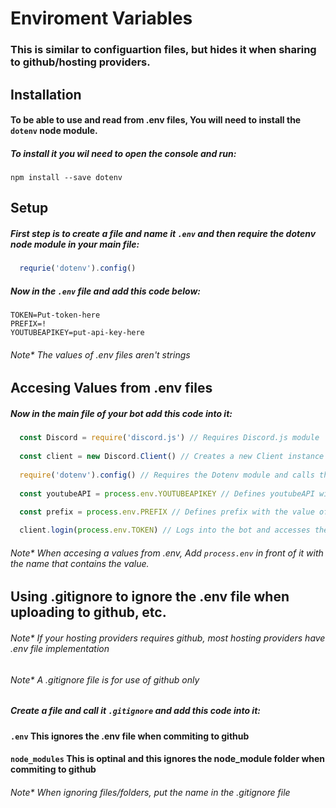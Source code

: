 # Enviroment Variables

### This is similar to configuartion files, but hides it when sharing to github/hosting providers.

## Installation

#### To be able to use and read from .env files, You will need to install the `dotenv` node module.
##### To install it you wil need to open the console and run:

```npm install --save dotenv```

## Setup

##### First step is to create a file and name it `.env` and then require the dotenv node module in your main file:
```javascript
  requrie('dotenv').config()
```
 
##### Now in the `.env` file and add this code below:
```
TOKEN=Put-token-here
PREFIX=!
YOUTUBEAPIKEY=put-api-key-here
```
###### Note* The values of .env files aren't strings

## Accesing Values from .env files

##### Now in the main file of your bot add this code into it:
```javascript 
  const Discord = require('discord.js') // Requires Discord.js module
  
  const client = new Discord.Client() // Creates a new Client instance
  
  require('dotenv').config() // Requires the Dotenv module and calls the config method for reading .env files
  
  const youtubeAPI = process.env.YOUTUBEAPIKEY // Defines youtubeAPI with the value of YOUTUBEAPIKEY from the .env file
  
  const prefix = process.env.PREFIX // Defines prefix with the value of PREFIX from the .env file

  client.login(process.env.TOKEN) // Logs into the bot and accesses the .env file and gets the value of TOKEN
```

###### Note* When accesing a values from .env, Add `process.env` in front of it with the name that contains the value.

## Using .gitignore to ignore the .env file when uploading to github, etc.
###### Note* If your hosting providers requires github, most hosting providers have .env file implementation
###### Note* A .gitignore file is for use of github only

##### Create a file and call it `.gitignore` and add this code into it:
#### `.env` This ignores the .env file when commiting to github
#### `node_modules`  This is optinal and this ignores the node_module folder when commiting to github

###### Note* When ignoring files/folders, put the name in the .gitignore file

